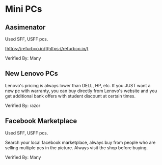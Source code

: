 # Mini PCs

## Aasimenator

Used SFF, USFF pcs.

[https://refurbco.in/](https://refurbco.in/)

Verified By: Many

## New Lenovo PCs

Lenovo's pricing is always lower than DELL, HP, etc. If you JUST want a new pc with warranty, you can buy directly from Lenovo's website and you get additional bank offers with student discount at certain times.

Verified By: razor

## Facebook Marketplace

Used SFF, USFF pcs.

Search your local facebook marketplace, always buy from people who are selling multiple pcs in the picture. Always visit the shop before buying.

Verified By: Many
